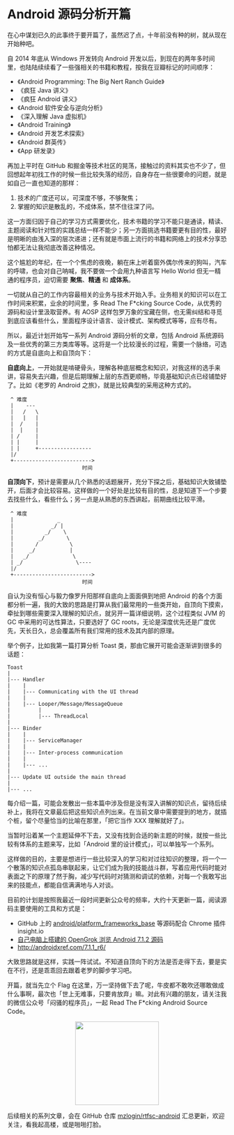 # Android 源码分析开篇

在心中谋划已久的此事终于要开篇了，虽然迟了点，十年前没有种的树，就从现在开始种吧。

自 2014 年底从 Windows 开发转向 Android 开发以后，到现在的两年多时间里，也陆陆续续看了一些强相关的书籍和教程，按我在豆瓣标记的时间顺序：

* 《Android Programming: The Big Nert Ranch Guide》
* 《疯狂 Java 讲义》
* 《疯狂 Android 讲义》
* 《Android 软件安全与逆向分析》
* 《深入理解 Java 虚拟机》
* 《Android Training》
* 《Android 开发艺术探索》
* 《Android 群英传》
* 《App 研发录》

再加上平时在 GitHub 和掘金等技术社区的晃荡，接触过的资料其实也不少了，但回想起年初找工作的时候一些比较失落的经历，自身存在一些很要命的问题，就是如自己一直也知道的那样：

1. 技术的广度还可以，可深度不够，不够聚焦；
2. 掌握的知识是散乱的，不成体系，禁不住往深了问。

这一方面归因于自己的学习方式需要优化，技术书籍的学习不能只是通读，精读、主题阅读和针对性的实践总结一样不能少；另一方面挑选书籍要更有目的性，最好是明晰的由浅入深的层次递进；还有就是市面上流行的书籍和网络上的技术分享恐怕都无法让我彻底改善这种情况。

这个尴尬的年纪，在一个个焦虑的夜晚，躺在床上听着窗外偶尔传来的狗叫，汽车的呼啸，也会对自己呐喊，我不要做一个会用九种语言写 Hello World 但无一精通的程序员，迫切需要 **聚焦**、**精通** 和 **成体系**。

一切就从自己的工作内容最相关的业务与技术开始入手。业务相关的知识可以在工作时间来积累，业余的时间里，多 Read The F\*cking Source Code，从优秀的源码和设计里汲取营养。有 AOSP 这样包罗万象的宝藏在侧，也无需纠结和寻觅到底应该看些什么，里面程序设计语言、设计模式、架构模式等等，应有尽有。

所以，最近计划开始写一系列 Android 源码分析的文章，包括 Android 系统源码及一些优秀的第三方类库等等。这将是一个比较漫长的过程，需要一个脉络，可选的方式是自底向上和自顶向下：

**自底向上**，一开始就是啃硬骨头，理解各种底层概念和知识，对我这样的选手来讲，容易失去兴趣，但是后期理解上层的东西更顺畅，毕竟基础知识点已经铺垫好了。比如《老罗的 Android 之旅》，就是比较典型的采用这种方式的。

```
 ^ 难度
 |    ---
 |   /   \
 |   |   |
 |  /    |
 |  |    |
 | /     |
 | |     |
 | |     +-----------------
 |/
 +------------------------->
                        时间
```

**自顶向下**，预计是需要从几个熟悉的话题展开，充分下探之后，基础知识大致铺垫开，后面才会比较容易。这样做的一个好处是比较有目的性，总是知道下一个步要去找些什么，看些什么；另一点是从熟悉的东西讲起，前期曲线比较平滑。

```
 ^ 难度
 |              _
 |            _/ |
 |          _/    \
 |        _/       \
 |       /          \
 |     _/           |
 |   _/              \
 | _/                 \----
 |/
 +------------------------->
                        时间
```

自认为没有恒心与毅力像罗升阳那样自底向上面面俱到地把 Android 的各个方面都分析一遍，我的大致的思路是打算从我们最常用的一些类开始，自顶向下摸索，牵扯到哪些需要深入理解的知识点，就另开一篇详细说明，这个过程类似 JVM 的 GC 中采用的可达性算法，只要选好了 GC roots，无论是深度优先还是广度优先，天长日久，总会覆盖所有我们常用的技术及其内部的原理。

举个例子，比如我第一篇打算分析 Toast 类，那由它展开可能会逐渐讲到很多的话题：

```
Toast
|
|--- Handler
|    |
|    |--- Communicating with the UI thread
|    |
|    |--- Looper/Message/MessageQueue
|         |
|         |--- ThreadLocal
|
|--- Binder
|    |
|    |--- ServiceManager
|    |
|    |--- Inter-process communication
|    |
|    |--- ...
|
|--- Update UI outside the main thread
|
|--- ...
```

每介绍一篇，可能会发散出一些本篇中涉及但是没有深入讲解的知识点，留待后续补上，我将在文章最后把这些知识点列出来。在当前文章中需要提到的地方，就插个桩，留个尽量恰当的比喻在那里，「把它当作 XXX 理解就好了」。

当暂时沿着某一个主题延伸不下去，又没有找到合适的新主题的时候，就按一些比较有体系的主题来写，比如「Android 里的设计模式」，可以单独写一个系列。

这样做的目的，主要是想进行一些比较深入的学习和对过往知识的整理，将一个一个散落的知识点孤岛串联起来，让它们成为我的技能战斗群，写着应用代码时能对表面之下的原理了然于胸，减少写代码时对猜测和调试的依赖，对每一个我敢写出来的技能点，都能自信满满地与人对谈。

目前的计划是按照我最近一段时间更新公众号的频率，大约十天更新一篇，阅读源码主要使用的工具和方式是：

* GitHub 上的 [android/platform\_frameworks\_base](https://github.com/android/platform_frameworks_base) 等源码配合 Chrome 插件 insight.io
* [自己电脑上搭建的 OpenGrok 浏览 Android 7.1.2 源码](http://mazhuang.org/2016/12/14/rtfsc-with-opengrok/)
* <http://androidxref.com/7.1.1_r6/>

大致思路就是这样，实践一阵试试。不知道自顶向下的方法是否走得下去，要是实在不行，还是乖乖回去跟着老罗的脚步学习吧。

开篇，就当先立个 Flag 在这里，万一坚持做下去了呢，牛皮都不敢吹还哪敢做成什么事啊，最次也「世上无难事，只要肯放弃」嘛。对此有兴趣的朋友，请关注我的微信公众号「闷骚的程序员」，一起 Read The F\*cking Android Source Code。

<div align="center"><img width="192px" height="192px" src="https://mazhuang.org/assets/images/qrcode.jpg"/></div>

后续相关的系列文章，会在 GitHub 仓库 [mzlogin/rtfsc-android](https://github.com/mzlogin/rtfsc-android) 汇总更新，欢迎关注，看我起高楼，或是啪啪打脸。
